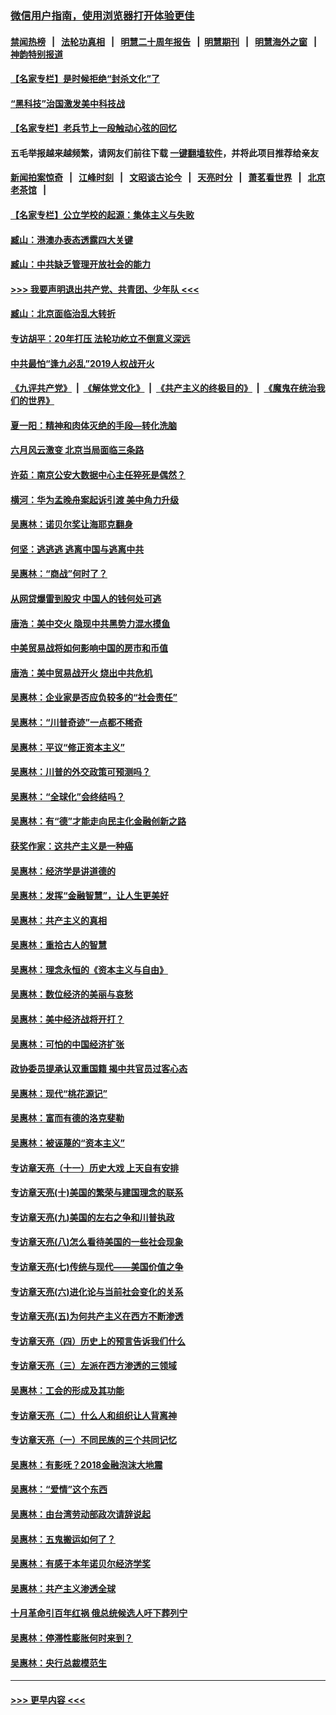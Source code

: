 ### [微信用户指南，使用浏览器打开体验更佳](https://github.com/gfw-breaker/banned-news1/blob/master/indexes/wechat-guide.md?t=0)
#### [禁闻热榜](热点新闻.md?t=0)  &nbsp;&nbsp;|&nbsp;&nbsp; [法轮功真相](https://github.com/gfw-breaker/truth/blob/master/README.md?t=0) &nbsp;&nbsp;|&nbsp;&nbsp; [明慧二十周年报告](https://github.com/gfw-breaker/mh-reports/blob/master/README.md?t=0) &nbsp;&nbsp;|&nbsp;&nbsp;[明慧期刊](https://github.com/gfw-breaker/mh-qikan) &nbsp;&nbsp;|&nbsp;&nbsp; [明慧海外之窗](https://github.com/gfw-breaker/mh-news/blob/master/README.md?t=0) &nbsp;&nbsp;|&nbsp;&nbsp; [神韵特别报道](https://github.com/gfw-breaker/mh-news/blob/master/shenyun.md?t=0)
#### [【名家专栏】是时候拒绝“封杀文化”了](../pages/nsc423/n11814093.md?t=02120102) 
#### [“黑科技”治国激发美中科技战](../pages/nsc423/n11638056.md?t=02120102) 
#### [【名家专栏】老兵节上一段触动心弦的回忆](../pages/nsc423/n11646016.md?t=02120102) 
#### 五毛举报越来越频繁，请网友们前往下载 [一键翻墙软件](https://github.com/gfw-breaker/ssr-accounts)，并将此项目推荐给亲友
#### [新闻拍案惊奇](https://github.com/gfw-breaker/banned-news1/blob/master/pages/link4.md) &nbsp;&nbsp;|&nbsp;&nbsp; [江峰时刻](https://github.com/gfw-breaker/banned-news1/blob/master/pages/link4.md) &nbsp;&nbsp;|&nbsp;&nbsp; [文昭谈古论今](https://github.com/gfw-breaker/banned-news1/blob/master/pages/link4.md) &nbsp;&nbsp;|&nbsp;&nbsp; [天亮时分](https://github.com/gfw-breaker/banned-news1/blob/master/pages/link4.md) &nbsp;&nbsp;|&nbsp;&nbsp; [萧茗看世界](https://github.com/gfw-breaker/banned-news1/blob/master/pages/link4.md) &nbsp;&nbsp;|&nbsp;&nbsp; [北京老茶馆](https://github.com/gfw-breaker/banned-news1/blob/master/pages/link4.md) &nbsp;&nbsp;|&nbsp;&nbsp; 
#### [【名家专栏】公立学校的起源：集体主义与失败](../pages/nsc423/n11601833.md?t=02120102) 
#### [臧山：港澳办表态透露四大关键](../pages/nsc423/n11421628.md?t=02120102) 
#### [臧山：中共缺乏管理开放社会的能力](../pages/nsc423/n11407457.md?t=02120102) 
#### [>>> 我要声明退出共产党、共青团、少年队 <<<](https://github.com/begood0513/goodnews/blob/master/quit/letter.md) 
#### [臧山：北京面临治乱大转折](../pages/nsc423/n11406895.md?t=02120102) 
#### [专访胡平：20年打压 法轮功屹立不倒意义深远](../pages/nsc423/n11398800.md?t=02120102) 
#### [中共最怕“逢九必乱”2019人权战开火](../pages/nsc423/n11385248.md?t=02120102) 
#### [《九评共产党》](https://github.com/begood0513/9ping.md/blob/master/README.md) &nbsp;|&nbsp; [《解体党文化》](../../../../jtdwh.md/blob/master/README.md)  &nbsp;|&nbsp; [《共产主义的终极目的》](../../../../gczydzjmd.md/blob/master/README.md) &nbsp;|&nbsp; [《魔鬼在统治我们的世界》](../../../../mgztzwmdsj.md/blob/master/README.md) 
#### [夏一阳：精神和肉体灭绝的手段—转化洗脑](../pages/nsc423/n11368250.md?t=02120102) 
#### [六月风云激变 北京当局面临三条路](../pages/nsc423/n11313668.md?t=02120102) 
#### [许茹：南京公安大数据中心主任猝死是偶然？](../pages/nsc423/n11064744.md?t=02120102) 
#### [横河：华为孟晚舟案起诉引渡 美中角力升级](../pages/nsc423/n11027230.md?t=02120102) 
#### [吴惠林：诺贝尔奖让海耶克翻身](../pages/nsc423/n10890049.md?t=02120102) 
#### [何坚：逃逃逃 逃离中国与逃离中共](../pages/nsc423/n10592891.md?t=02120102) 
#### [吴惠林：“商战”何时了？](../pages/nsc423/n10573558.md?t=02120102) 
#### [从网贷爆雷到股灾 中国人的钱何处可逃](../pages/nsc423/n10572800.md?t=02120102) 
#### [唐浩：美中交火 隐现中共黑势力混水摸鱼](../pages/nsc423/n10544040.md?t=02120102) 
#### [中美贸易战将如何影响中国的房市和币值](../pages/nsc423/n10543697.md?t=02120102) 
#### [唐浩：美中贸易战开火 烧出中共危机](../pages/nsc423/n10540126.md?t=02120102) 
#### [吴惠林：企业家是否应负较多的“社会责任”](../pages/nsc423/n10535022.md?t=02120102) 
#### [吴惠林：“川普奇迹”一点都不稀奇](../pages/nsc423/n10512808.md?t=02120102) 
#### [吴惠林：平议“修正资本主义”](../pages/nsc423/n10495724.md?t=02120102) 
#### [吴惠林：川普的外交政策可预测吗？](../pages/nsc423/n10462387.md?t=02120102) 
#### [吴惠林：“全球化”会终结吗？](../pages/nsc423/n10452838.md?t=02120102) 
#### [吴惠林：有“德”才能走向民主化金融创新之路](../pages/nsc423/n10432292.md?t=02120102) 
#### [获奖作家：这共产主义是一种癌](../pages/nsc423/n10431541.md?t=02120102) 
#### [吴惠林：经济学是讲道德的](../pages/nsc423/n10398014.md?t=02120102) 
#### [吴惠林：发挥“金融智慧”，让人生更美好](../pages/nsc423/n10375019.md?t=02120102) 
#### [吴惠林：共产主义的真相](../pages/nsc423/n10351394.md?t=02120102) 
#### [吴惠林：重拾古人的智慧](../pages/nsc423/n10337691.md?t=02120102) 
#### [吴惠林：理念永恒的《资本主义与自由》](../pages/nsc423/n10316274.md?t=02120102) 
#### [吴惠林：数位经济的美丽与哀愁](../pages/nsc423/n10292946.md?t=02120102) 
#### [吴惠林：美中经济战将开打？](../pages/nsc423/n10258825.md?t=02120102) 
#### [吴惠林：可怕的中国经济扩张](../pages/nsc423/n10219147.md?t=02120102) 
#### [政协委员提承认双重国籍 揭中共官员过客心态](../pages/nsc423/n10208809.md?t=02120102) 
#### [吴惠林：现代“桃花源记”](../pages/nsc423/n10185234.md?t=02120102) 
#### [吴惠林：富而有德的洛克斐勒](../pages/nsc423/n10142264.md?t=02120102) 
#### [吴惠林：被诬蔑的“资本主义”](../pages/nsc423/n10124816.md?t=02120102) 
#### [专访章天亮（十一）历史大戏 上天自有安排](../pages/nsc423/n10094905.md?t=02120102) 
#### [专访章天亮(十)美国的繁荣与建国理念的联系](../pages/nsc423/n10094899.md?t=02120102) 
#### [专访章天亮(九)美国的左右之争和川普执政](../pages/nsc423/n10094889.md?t=02120102) 
#### [专访章天亮(八)怎么看待美国的一些社会现象](../pages/nsc423/n10094857.md?t=02120102) 
#### [专访章天亮(七)传统与现代——美国价值之争](../pages/nsc423/n10093140.md?t=02120102) 
#### [专访章天亮(六)进化论与当前社会变化的关系](../pages/nsc423/n10092036.md?t=02120102) 
#### [专访章天亮(五)为何共产主义在西方不断渗透](../pages/nsc423/n10083620.md?t=02120102) 
#### [专访章天亮（四）历史上的预言告诉我们什么](../pages/nsc423/n10083606.md?t=02120102) 
#### [专访章天亮（三）左派在西方渗透的三领域](../pages/nsc423/n10081115.md?t=02120102) 
#### [吴惠林：工会的形成及其功能](../pages/nsc423/n10080633.md?t=02120102) 
#### [专访章天亮（二）什么人和组织让人背离神](../pages/nsc423/n10076637.md?t=02120102) 
#### [专访章天亮（一）不同民族的三个共同记忆](../pages/nsc423/n10074188.md?t=02120102) 
#### [吴惠林：有影呒？2018金融泡沫大地震](../pages/nsc423/n10040534.md?t=02120102) 
#### [吴惠林：“爱情”这个东西](../pages/nsc423/n10019423.md?t=02120102) 
#### [吴惠林：由台湾劳动部政次请辞说起](../pages/nsc423/n9979679.md?t=02120102) 
#### [吴惠林：五鬼搬运如何了？](../pages/nsc423/n9925338.md?t=02120102) 
#### [吴惠林：有感于本年诺贝尔经济学奖](../pages/nsc423/n9871883.md?t=02120102) 
#### [吴惠林：共产主义渗透全球](../pages/nsc423/n9812748.md?t=02120102) 
#### [十月革命引百年红祸 俄总统候选人吁下葬列宁](../pages/nsc423/n9810182.md?t=02120102) 
#### [吴惠林：停滞性膨胀何时来到？](../pages/nsc423/n9764136.md?t=02120102) 
#### [吴惠林：央行总裁模范生](../pages/nsc423/n9728134.md?t=02120102) 

----
#### [ >>> 更早内容 <<< ](../indexes/nsc423-earlier.md)
